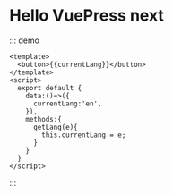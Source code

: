 # Hello VuePress next

::: demo
```vue
<template>
  <button>{{currentLang}}</button>
</template>
<script>
  export default {
    data:()=>({
      currentLang:'en',
    }),
    methods:{
      getLang(e){
        this.currentLang = e;
      }
    }
  }
</script>
```
:::

<!-- 
<RedDiv>_Current count is: {{ count }}_</RedDiv>
<strong>{{msg}}</strong>
<button @click="count++">Click Me!</button>

<script>
  import { h, ref } from 'vue'
  const RedDiv = (_, ctx) => h(
    'div',
    {
      class: 'red-div',
    },
    ctx.slots.default()
  )
  export default {
    components: {
      RedDiv,
    },
    data:()=>({
      currentLang:'en',
    }),
    setup() {
      const msg = 'Vue in Markdown'
      const count = ref(0)
      return {
        msg,
        count,
      }
    }
  }
</script>
<style>
.red-div{
  color:#c00
}
</style> -->